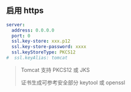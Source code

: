 ## 启用 https

```yml
server:
  address: 0.0.0.0
  port: 0
  ssl.key-store: xxx.p12
  ssl.key-store-password: xxxx
  ssl.keyStoreType: PKCS12
#  ssl.keyAlias: tomcat
```

> Tomcat 支持 PKCS12 或 JKS
>
> 证书生成可参考安全部分 keytool 或 openssl
